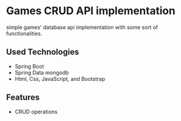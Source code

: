 # Games CRUD API implementation
simple games' database api implementation with some sort of functionalities.


## Used Technologies
- Spring Boot
- Spring Data mongodb
- Html, Css, JavaScript, and Bootstrap


## Features
- CRUD operations